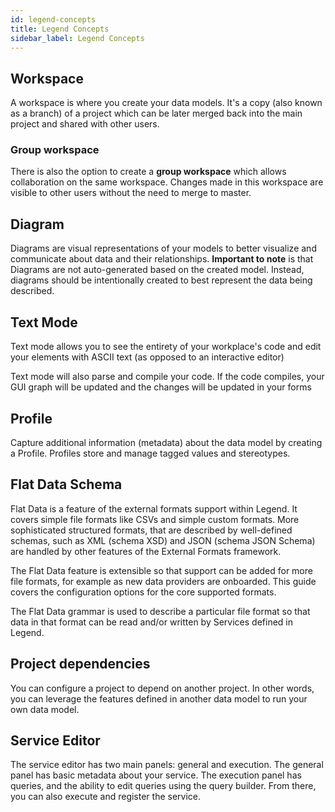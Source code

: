 ```yaml
---
id: legend-concepts
title: Legend Concepts
sidebar_label: Legend Concepts
---
```


## Workspace
A workspace is where you create your data models. It's a copy (also known as a branch) of a project which can be later merged back into the main project and shared with other users.

### Group workspace
There is also the option to create a **group workspace** which allows collaboration on the same workspace. Changes made in this workspace are visible to other users without the need to merge to master. 

## Diagram
 
Diagrams are visual representations of your models to better visualize and communicate about data and their relationships. **Important to note** is that Diagrams are not auto-generated based on the created model. Instead, diagrams should be intentionally created to best represent the data being described.

## Text Mode

Text mode allows you to see the entirety of your workplace's code and edit your elements with ASCII text (as opposed to an interactive editor)

Text mode will also parse and compile your code. If the code compiles, your GUI graph will be updated and the changes will be updated in your forms

## Profile

Capture additional information (metadata) about the data model by creating a Profile. Profiles store and manage tagged values and stereotypes.

## Flat Data Schema

Flat Data is a feature of the external formats support within Legend. It covers simple file formats like CSVs and simple custom formats. More
sophisticated structured formats, that are described by well-defined schemas, such as XML (schema XSD) and JSON (schema JSON Schema) are
handled by other features of the External Formats framework.

The Flat Data feature is extensible so that support can be added for more file formats, for example as new data providers are onboarded. This guide
covers the configuration options for the core supported formats.

The Flat Data grammar is used to describe a particular file format so that data in that format can be read and/or written by Services defined in Legend.

## Project dependencies

You can configure a project to depend on another project. In other words, you can leverage the features defined in another data model to run your own data model. 

## Service Editor

The service editor has two main panels: general and execution. The general panel has basic metadata about your service. The execution panel has queries, and the ability to edit queries using the query builder. From there, you can also execute and register the service.



